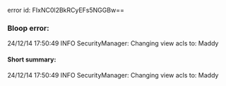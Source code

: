 error id: FIxNC0l2BkRCyEFs5NGGBw==
### Bloop error:

24/12/14 17:50:49 INFO SecurityManager: Changing view acls to: Maddy
#### Short summary: 

24/12/14 17:50:49 INFO SecurityManager: Changing view acls to: Maddy